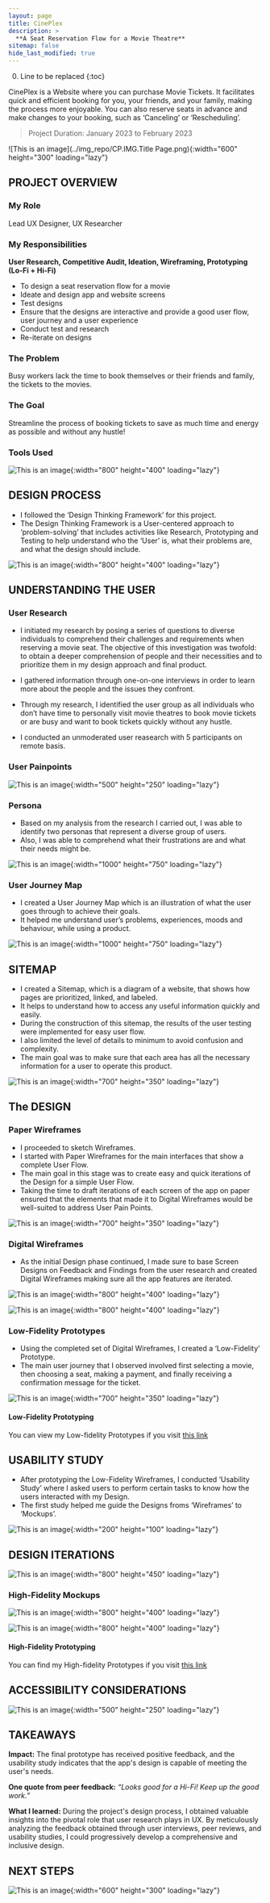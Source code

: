 ```yaml
---
layout: page
title: CinePlex 
description: >
  **A Seat Reservation Flow for a Movie Theatre**
sitemap: false
hide_last_modified: true
---
```


0. Line to be replaced
{:toc}

CinePlex is a Website where you can purchase Movie Tickets. It facilitates quick and efficient booking for you, your friends, and your family, making the process more enjoyable. You can also reserve seats in advance and make changes to your booking, such as ‘Canceling’ or ‘Rescheduling’.

> Project Duration: January 2023 to February 2023

![This is an image](../img_repo/CP.IMG.Title Page.png){:width="600" height="300" loading="lazy"}

## PROJECT OVERVIEW
### My Role
Lead UX Designer, UX Researcher
### My Responsibilities
**User Research, Competitive Audit, Ideation, Wireframing, Prototyping (Lo-Fi + Hi-Fi)**
* To design a seat reservation flow for a movie 
* Ideate and design app and website screens
* Test designs
* Ensure that the designs are interactive and provide a good user flow, user journey and a user experience
* Conduct test and research
* Re-iterate on designs
### The Problem
Busy workers lack the time to book themselves or their friends and family, the tickets to the movies.
### The Goal
Streamline the process of booking tickets to save as much time and energy as possible and without any hustle!
### Tools Used

![This is an image](../img_repo/CP.IMG.03.png){:width="800" height="400" loading="lazy"}

## DESIGN PROCESS
* I followed the ‘Design Thinking Framework’ for this project. 
* The Design Thinking Framework is a User-centered approach to ‘problem-solving’ that includes activities like Research, Prototyping and Testing to help understand who the ‘User’ is, what their problems are, and what the design should include.

![This is an image](../img_repo/CP.IMG.05.png){:width="800" height="400" loading="lazy"}

## UNDERSTANDING THE USER
### User Research 
* I initiated my research by posing a series of questions to diverse individuals to comprehend their challenges and requirements when reserving a movie seat. The objective of this investigation was twofold: to obtain a deeper comprehension of people and their necessities and to prioritize them in my design approach and final product.

* I gathered information through one-on-one interviews in order to learn more about the people and the issues they confront. 

* Through my research, I identified the user group as all individuals who don’t have time to personally visit movie theatres to book movie tickets or are busy and want to book tickets quickly without any hustle.

* I conducted an unmoderated user reasearch with 5 participants on remote basis.

### User Painpoints

![This is an image](../img_repo/CP.IMG.07.png){:width="500" height="250" loading="lazy"}

### Persona
* Based on my analysis from the research I carried out, I was able to identify two personas that represent a diverse group of users. 
* Also, I was able to comprehend what their frustrations are and what their needs might be.

![This is an image](../img_repo/CP.IMG.08.png){:width="1000" height="750" loading="lazy"}

### User Journey Map
* I created a User Journey Map which is an illustration of what the user goes through to achieve their goals. 
* It helped me understand user’s problems, experiences, moods and behaviour, while using a product.

![This is an image](../img_repo/CP.IMG.09.png){:width="1000" height="750" loading="lazy"}

## SITEMAP
* I created a Sitemap, which is a diagram of a website, that shows how pages are prioritized, linked, and labeled. 
* It helps to understand how to access any useful information quickly and easily. 
* During the construction of this sitemap, the results of the user testing were implemented for easy user flow. 
* I also limited the level of details to minimum to avoid confusion and complexity. 
* The main goal was to make sure that each area has all the necessary information for a user to operate this product.

![This is an image](../img_repo/CP.IMG.10.png){:width="700" height="350" loading="lazy"}

## The DESIGN

### Paper Wireframes
* I proceeded to sketch Wireframes. 
* I started with Paper Wireframes for the main interfaces that show a complete User Flow. 
* The main goal in this stage was to create easy and quick iterations of the Design for a simple User Flow. 
* Taking the time to draft iterations of each screen of the app on paper ensured that the elements that made it to Digital Wireframes would be well-suited to address User Pain Points.

![This is an image](../img_repo/CP.IMG.12.png){:width="700" height="350" loading="lazy"}

### Digital Wireframes
* As the initial Design phase continued, I made sure to base Screen Designs on Feedback and Findings from the user research and created Digital Wireframes making sure all the app features are iterated.

![This is an image](../img_repo/CP.IMG.13.png){:width="800" height="400" loading="lazy"}

![This is an image](../img_repo/CP.IMG.14.png){:width="800" height="400" loading="lazy"}

### Low-Fidelity Prototypes
* Using the completed set of Digital Wireframes, I created a ‘Low-Fidelity’ Prototype. 
* The main user journey that I observed involved first selecting a movie, then choosing a seat, making a payment, and finally receiving a confirmation message for the ticket.

![This is an image](../img_repo/CP.IMG.15.png){:width="700" height="350" loading="lazy"}

#### Low-Fidelity Prototyping
You can view my Low-fidelity Prototypes if you visit [this link](https://xd.adobe.com/view/002b3d7b-019c-41c8-aa6a-2443ab2a8a6d-5578/screen/06a8b176-7981-4f82-ae47-1436f85d71b7/?fullscreen)

## USABILITY STUDY
* After prototyping the Low-Fidelity Wireframes, I conducted ‘Usability Study’ where I asked users to perform certain tasks to know how the users interacted with my Design. 
* The first study helped me guide the Designs froms ‘Wireframes’ to ‘Mockups’.

![This is an image](../img_repo/CP.IMG.16.png){:width="200" height="100" loading="lazy"}

## DESIGN ITERATIONS
![This is an image](../img_repo/CP.IMG.17.png){:width="800" height="450" loading="lazy"}

### High-Fidelity Mockups 
![This is an image](../img_repo/CP.IMG.18.1.png){:width="800" height="400" loading="lazy"}

![This is an image](../img_repo/CP.IMG.18.2.png){:width="800" height="400" loading="lazy"}

#### High-Fidelity Prototyping
You can find my High-fidelity Prototypes if you visit [this link](https://xd.adobe.com/view/abd51dc7-1adf-429e-9174-79616b984f95-fe86/?fullscreen)

## ACCESSIBILITY CONSIDERATIONS
![This is an image](../img_repo/CP.IMG.19.png){:width="500" height="250" loading="lazy"}

## TAKEAWAYS
**Impact:** The final prototype has received positive feedback, and the usability study indicates that the app's design is capable of meeting the user's needs.

**One quote from peer feedback:** *“Looks good for a Hi-Fi! Keep up the good work.”*

**What I learned:** During the project's design process, I obtained valuable insights into the pivotal role that user research plays in UX. By meticulously analyzing the feedback obtained through user interviews, peer reviews, and usability studies, I could progressively develop a comprehensive and inclusive design. 

## NEXT STEPS
![This is an image](../img_repo/CP.IMG.21.png){:width="600" height="300" loading="lazy"}
